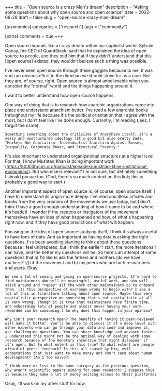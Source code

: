 +++
title = "Open source is a crazy Man's dream"
description = "Asking some questions about why open source and open science"
date = 2022-06-26
draft = false
slug = "open-source-crazy-man-dream"

[taxonomies]
categories = ["research"]
tags = ["community"]

[extra]
comments = true
+++

Open source sounds like a crazy dream within our capitalist world. Sylvain Corlay, the CEO of QuantStack, said that he explained the idea of open source to people, and they told him that if they didn't understand that this [open source] existed, they wouldn't believe such a thing was possible.

I've never seen open source through these goggles because to me, it was such an obvious effort in the direction we should strive for as a race. But they are, of course, right. Open source is almost unbelievable when you consider the "normal" world and the things happening around it.

I want to better understand how open source happens.

One way of doing that is to research how anarchic organizations come into place and understand anarchism better. I've read a few anarchist books throughout my life because it's the political orientation that I agree with the most, but I don't feel like I've done enough. Currently, I'm reading (jeez, I forgot the name):

    Something something about the criticisms of Anarchism itself; it's a messy and unstructured ideology (it's good but also pretty bad).
    "Markets Not Capitalism: Individualist Anarchism Against Bosses, Inequality, Corporate Power, and Structural Poverty."

It's also important to understand organizational structures at a higher level. For that, I know Mushtaq Khan is doing important work (https://80000hours.org/podcast/episodes/mushtaq-khan-institutional-economics/). But who else is relevant? I'm not sure, but definitely something I should pursue too. (God, there's so much context on this link; this is probably a good way to start.)

Another important aspect of open source is, of course, open source itself. I have to understand its origin more deeply. I've read countless articles and books from the very creators of the movements we use today, but I don't think I have a good enough understanding of how it came to be and where it's headed. I wonder if the creators or instigators of the movement themselves have an idea of what happened and how, of what's happening right now, and if they have good predictions of what will happen.

Focusing on the idea of open source studying itself, I think it's always useful to have tons of data. And as important as having data is asking the right questions. I've been avoiding starting to think about these questions because I feel unprepared, but I think the earlier I start, the more iterations I can have, and the better my questions will be. So here's an attempt at some questions that a) I'd like to ask the fathers and mothers (do we have mothers? :/) of the movement and b) my peers who are both researchers and users. Okay:

    We see a lot of coming and going in open-source projects. It's hard to find maintainers who will do meaningful, useful work, and who will stick around and "repay" all the work other maintainers do to onboard them. (Is this perspective of exchange wrong to begin with? I see a lot of this in literature talking about open source. Maybe this very capitalistic perspective on something that's not capitalistic at all is very wrong. Though it is true that maintainers have finite time, and onboarding lots of people and almost never having your work rewarded can be consuming.) So why does this happen in your opinion?

    Why isn't your research open? The benefits of having it peer-reviewed will make it better. You'll be able to discuss it at a deep level with other experts who can go through your data and code and improve it, ask challenging questions. You can share knowledge and advance faster. I understand this might not be the optimal way of dealing with some research because of the monetary incentive that might disappear if it's open. But to what extent is this true? To what extent are people afraid of peers' feedback? Is this all caused by big, evil corporations that just want to make money and don't care about human development? (Am I too naive?)

    I think more or less in the same category as the previous question, why aren't scientific papers aiming for open research? I suppose this is because they make a lot of money selling access to their platforms?

Okay, I'll work on my other stuff for now.

